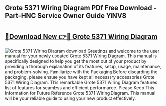 ## Grote 5371 Wiring Diagram PDf Free Download - Part-HNC Service Owner Guide YiNV8

# <h2><a href="http://dfukkb6.blite.top/?on=Grote+5371+Wiring+Diagram">🔗Download New 👉🔴 Grote 5371 Wiring Diagram</a></h2>

[![Grote 5371 Wiring Diagram download](https://i.imgur.com/lujVjoI.png)](http://dfukkb6.blite.top/?on=Grote+5371+Wiring+Diagram)
Greetings and welcome to the user manual for your newly updated Grote 5371 Wiring Diagram. This manual is specifically designed to help you get the most out of your product by providing a thorough explanation of its features, setup, usage, maintenance, and problem-solving. Familiarize with the Packaging Before discarding the packaging, please ensure you have kept all necessary accessories Grote 5371 Wiring Diagram. This remarkable Grote 5371 Wiring Diagram features list of features for seamless and efficient performance. Please Keep This Information for Future Reference Grote 5371 Wiring Diagram. This manual will be your reliable guide to using your new product effectively.
